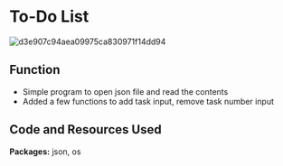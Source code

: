 # To-Do List

![d3e907c94aea09975ca830971f14dd94](https://user-images.githubusercontent.com/45563371/89562778-13884300-d84d-11ea-8374-90158977f231.png)

## Function
- Simple program to open json file and read the contents
- Added a few functions to add task input, remove task number input
## Code and Resources Used
**Packages:** json, os
